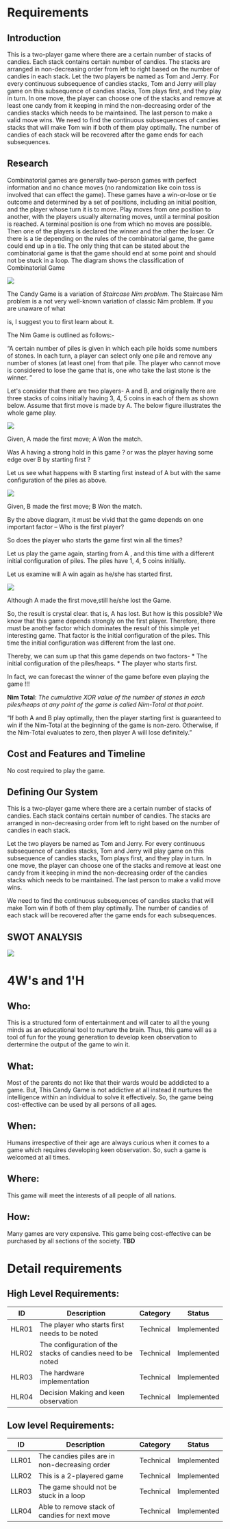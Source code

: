 # Requirements
## Introduction
This is a two-player game where there are a certain number of stacks of candies.
Each stack contains certain number of candies.
The stacks are arranged in non-decreasing order from left to right based on the number of candies in each stack.
Let the two players be named as Tom and Jerry. For every continuous subsequence of candies stacks, Tom and Jerry will play game on this subsequence of candies stacks, Tom plays first, and they play in turn.
In one move, the player can choose one of the stacks and remove at least one candy from it keeping in mind the non-decreasing order of the candies stacks which needs to be maintained. The last person to make a valid move wins.
We need to find the continuous subsequences of candies stacks that will make Tom win if both of them play optimally. The number of candies of each stack will be recovered after the game ends for each subsequences.

## Research
Combinatorial games are generally two-person games with perfect information and no chance moves (no randomization like coin toss is involved that can effect the game).
These games have a win-or-lose or tie outcome and determined by a set of positions, including an initial position, and the player whose turn it is to move.
Play moves from one position to another, with the players usually alternating moves, until a terminal position is reached.
A terminal position is one from which no moves are possible. Then one of the players is declared the winner and the other the loser.
Or there is a tie depending on the rules of the combinatorial game, the game could end up in a tie.
The only thing that can be stated about the combinatorial game is that the game should end at some point and should not be stuck in a loop.
The diagram shows the classification of Combinatorial Game


<img src="https://user-images.githubusercontent.com/80656121/114136449-55abdc00-9928-11eb-9494-0f9cf4538649.PNG">


The Candy Game is a variation of _Staircase Nim problem_. The Staircase Nim problem is a not very well-known variation of classic Nim problem. If you are unaware of what

is, I suggest you to first learn about it.

The Nim Game is outlined as follows:-

“A certain number of piles is given in which each pile holds some numbers of stones. In each turn, a player can select only one pile and remove any number of stones (at least one) from that pile. The player who cannot move is considered to lose the game that is, one who take the last stone is the winner. ”

Let's consider that there are two players- A and B, and originally there are three stacks of coins initially having 3, 4, 5 coins in each of them as shown below. Assume that first move is made by A. The below figure illustrates the whole game play.


<img src="https://user-images.githubusercontent.com/80656121/114065160-fada9c00-98b7-11eb-89a1-457d011f8fe3.PNG">


Given, A made the first move; A Won the match.

Was A having a strong hold in this game ? or was the player having some edge over B by starting first ?

Let us see what happens with B starting first instead of A but with the same configuration of the piles as above.


<img src="https://user-images.githubusercontent.com/80656121/114065261-16de3d80-98b8-11eb-8498-bb29a9018db7.PNG">


Given, B made the first move; B Won the match.

By the above diagram, it must be vivid that the game depends on one important factor – Who is the first player?

So does the player who starts the game first win all the times?

Let us play the game again, starting from A , and this time with a different initial configuration of piles. The piles have 1, 4, 5 coins initially.

Let us examine will A win again as he/she has started first. 


<img src="https://user-images.githubusercontent.com/80656121/114065299-22c9ff80-98b8-11eb-8f30-42b7035bf674.PNG">


Although A made the first move,still he/she lost the Game.

So, the result is crystal clear. that is, A has lost. But how is this possible? We know that this game depends strongly on the first player. Therefore, there must be another factor which dominates the result of this simple yet interesting game. That factor is the initial configuration of the piles. This time the initial configuration was different from the last one.

Thereby, we can sum up that this game depends on two factors- * The initial configuration of the piles/heaps. * The player who starts first.

In fact, we can forecast the winner of the game before even playing the game !!!

**Nim Total**: _The cumulative XOR value of the number of stones in each piles/heaps at any point of the game is called Nim-Total at that point_.

“If both A and B play optimally, then the player starting first is guaranteed to win if the Nim-Total at the beginning of the game is non-zero. Otherwise, if the Nim-Total evaluates to zero, then player A will lose definitely.” 

## Cost and Features and Timeline
No cost required to play the game.

## Defining Our System
   This is a two-player game where there are a certain number of stacks of candies. Each stack contains certain number of candies. The stacks are arranged in non-decreasing order from left to right based on the number of candies in each stack.

Let the two players be named as Tom and Jerry. For every continuous subsequence of candies stacks, Tom and Jerry will play game on this subsequence of candies stacks, Tom plays first, and they play in turn. In one move, the player can choose one of the stacks and remove at least one candy from it keeping in mind the non-decreasing order of the candies stacks which needs to be maintained. The last person to make a valid move wins.

We need to find the continuous subsequences of candies stacks that will make Tom win if both of them play optimally. The number of candies of each stack will be recovered after the game ends for each subsequences.
## SWOT ANALYSIS


<img src="https://user-images.githubusercontent.com/80656121/114064517-5c4e3b00-98b7-11eb-95cd-4feb7a541d2b.PNG">


# 4W's and 1'H

## Who:

This is a structured form of entertainment and will cater to all the young minds as an educational tool to nurture the brain. Thus, this game will as a tool of fun for the young generation to develop keen observation to dertermine the output of the game to win it.
## What:

Most of the parents do not like that their wards would be adddicted to a game. But, This Candy Game is not addictive at all instead it nurtures the intelligence within an individual to solve it effectively. So, the game being cost-effective can be used by all persons of all ages.
## When:

Humans irrespective of their age are always curious when it comes to a game which requires developing keen observation. So, such a game is welcomed at all times.

## Where:

This game will meet the interests of all people of all nations.
## How:
Many games are very expensive. This game being cost-effective can be purchased by all sections of the society.
**TBD**

# Detail requirements
## High Level Requirements:
|ID	 |                            Description	                      |  Category |     Status    |
|----|--------------------------------------------------------------|-----------|---------------|
|HLR01	|The player who starts first needs to be noted               | Technical |	  Implemented |
|HLR02	|The configuration of the stacks of candies need to be noted	| Technical |   Implemented |
|HLR03 |The hardware implementation                                 | Technical |   Implemented |
|HLR04 |Decision Making and keen observation                        | Technical |   Implemented |
##  Low level Requirements:
|ID  |                       Description               |  Category |	     Status      |
|----|-------------------------------------------------|-----------|------------------|
|LLR01	|The candies piles are in non-decreasing order	 | Technical |   Implemented    |
|LLR02	|This is a 2-playered game	                     | Technical |   Implemented    |
|LLR03	|The game should not be stuck in a loop	        | Technical |   Implemented    |
|LLR04	|Able to remove stack of candies for next move	 | Technical |   Implemented    |


